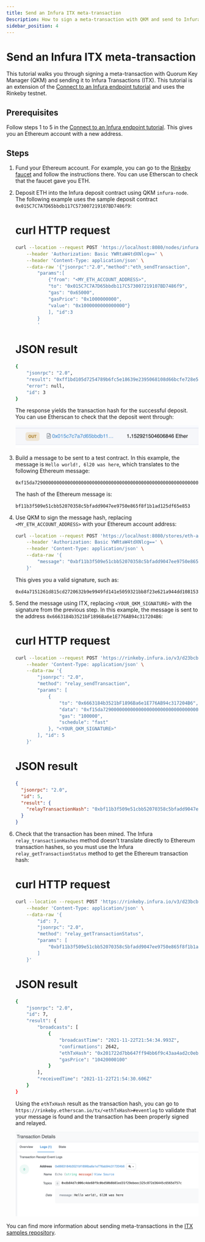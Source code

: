 ```yaml
---
title: Send an Infura ITX meta-transaction
Description: How to sign a meta-transaction with QKM and send to Infura ITX
sidebar_position: 4
---
```


# Send an Infura ITX meta-transaction

This tutorial walks you through signing a meta-transaction with Quorum Key Manager (QKM) and sending it to Infura Transactions (ITX). This tutorial is an extension of the [Connect to an Infura endpoint tutorial](ConnectInfura.md) and uses the Rinkeby testnet.

## Prerequisites

Follow steps 1 to 5 in the [Connect to an Infura endpoint tutorial](ConnectInfura.md). This gives you an Ethereum account with a new address.

## Steps

1.  Fund your Ethereum account. For example, you can go to the [Rinkeby faucet](https://www.rinkeby.io/#faucet) and follow the instructions there. You can use Etherscan to check that the faucet gave you ETH.

1.  Deposit ETH into the Infura deposit contract using QKM `infura-node`. The following example uses the sample deposit contract `0x015C7C7A7D65bbdb117C573007219107BD7486f9`:

    <!--tabs-->

    # curl HTTP request

    ```bash
    curl --location --request POST 'https://localhost:8080/nodes/infura-node' \
        --header 'Authorization: Basic YWRtaW4tdXNlcg==' \
        --header 'Content-Type: application/json' \
        --data-raw '{"jsonrpc":"2.0","method":"eth_sendTransaction",
            "params":[
                {"from": "<MY_ETH_ACCOUNT_ADDRESS>",
                "to": "0x015C7C7A7D65bbdb117C573007219107BD7486f9",
                "gas": "0x65000",
                "gasPrice": "0x1000000000",
                "value": "0x1000000000000000"}
                ], "id":3
            }
            '
    ```

    # JSON result

    ```bash
    {
        "jsonrpc": "2.0",
        "result": "0xff1bd105d7254789b6fc5e18639e2395068108d66bcfe728e5f792295b7526be",
        "error": null,
        "id": 3
    }
    ```

    <!--/tabs-->

    The response yields the transaction hash for the successful deposit. You can use Etherscan to check that the deposit went through:

    ![Etherscan deposit](../Images/EtherscanDeposit.png)

1.  Build a message to be sent to a test contract. In this example, the message is `Hello world!, 6l20 was here`, which translates to the following Ethereum message:

    ```text
    0xf15da7290000000000000000000000000000000000000000000000000000000000000020000000000000000000000000000000000000000000000000000000000000001b48656c6c6f20776f726c64212c20366c32302077617320686572650000000000
    ```

    The hash of the Ethereum message is:

    ```text
    bf11b3f509e51cbb52070358c5bfadd9047ee9750e865f8f1b1ad125df65e853
    ```

1.  Use QKM to sign the message hash, replacing `<MY_ETH_ACCOUNT_ADDRESS>` with your Ethereum account address:

    ```bash
    curl --location --request POST 'https://localhost:8080/stores/eth-accounts/ethereum/<MY_ETH_ACCOUNT_ADDRESS>/sign-message' \
        --header 'Authorization: Basic YWRtaW4tdXNlcg==' \
        --header 'Content-Type: application/json' \
        --data-raw '{
            "message": "0xbf11b3f509e51cbb52070358c5bfadd9047ee9750e865f8f1b1ad125df65e853"
        }'
    ```

    This gives you a valid signature, such as:

    ```text
    0xd4a7151261d815cd2720632b9e9949fd141e5059321bb8f23e621a944dd1081533acef9d1a318b3b60c2815385ba7e3ca59adee6490113c5a71913735acbeb8b1c
    ```

1.  Send the message using ITX, replacing `<YOUR_QKM_SIGNATURE>` with the signature from the previous step. In this example, the message is sent to the address `0x6663184b3521bF1896Ba6e1E776AB94c317204B6`:

    <!--tabs-->

    # curl HTTP request

    ```bash
    curl --location --request POST 'https://rinkeby.infura.io/v3/d23bcbc0d01e422b81fb118544fbd7af' \
        --header 'Content-Type: application/json' \
        --data-raw '{
            "jsonrpc": "2.0",
            "method": "relay_sendTransaction",
            "params": [
                {
                    "to": "0x6663184b3521bF1896Ba6e1E776AB94c317204B6",
                    "data": "0xf15da7290000000000000000000000000000000000000000000000000000000000000020000000000000000000000000000000000000000000000000000000000000001b48656c6c6f20776f726c64212c20366c32302077617320686572650000000000",
                    "gas": "100000",
                    "schedule": "fast"
                }, "<YOUR_QKM_SIGNATURE>"
            ], "id": 5
        }'
    ```

    # JSON result

    ```json
    {
      "jsonrpc": "2.0",
      "id": 5,
      "result": {
        "relayTransactionHash": "0xbf11b3f509e51cbb52070358c5bfadd9047ee9750e865f8f1b1ad125df65e853"
      }
    }
    ```

    <!--/tabs-->

1.  Check that the transaction has been mined. The Infura `relay_transactionHashes` method doesn't translate directly to Ethereum transaction hashes, so you must use the Infura `relay_getTransactionStatus` method to get the Ethereum transaction hash:

    <!--tabs-->

    # curl HTTP request

    ```bash
    curl --location --request POST 'https://rinkeby.infura.io/v3/d23bcbc0d01e422b81fb118544fbd7af' \
        --header 'Content-Type: application/json' \
        --data-raw '{
            "id": 7,
            "jsonrpc": "2.0",
            "method": "relay_getTransactionStatus",
            "params": [
                "0xbf11b3f509e51cbb52070358c5bfadd9047ee9750e865f8f1b1ad125df65e853"
            ]
        }'
    ```

    # JSON result

    ```bash
    {
        "jsonrpc": "2.0",
        "id": 7,
        "result": {
            "broadcasts": [
                {
                    "broadcastTime": "2021-11-22T21:54:34.993Z",
                    "confirmations": 2642,
                    "ethTxHash": "0x201722d7bb647ff94bb6f9c43aa4ad2c0eb2a6d808c04cf2cff8f207bd794d74",
                    "gasPrice": "10420000100"
                }
            ],
            "receivedTime": "2021-11-22T21:54:30.606Z"
        }
    }
    ```

    <!--/tabs-->

    Using the `ethTxHash` result as the transaction hash, you can go to `https://rinkeby.etherscan.io/tx/<ethTxHash>#eventlog` to validate that your message is found and the transaction has been properly signed and relayed.

    ![Etherscan message](../Images/EtherscanMessage.png)

You can find more information about sending meta-transactions in the [ITX samples repository](https://github.com/INFURA/demo-eth-tx/tree/master/infura-transactions).
